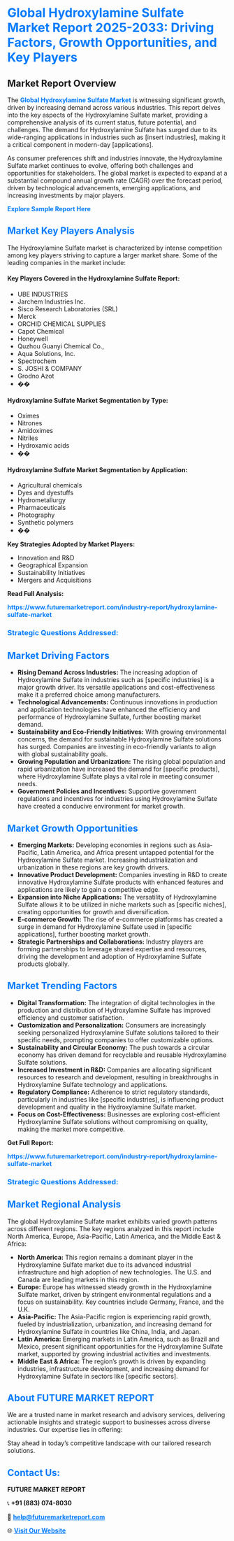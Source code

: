 <h1 style="color: #007BFF;">Global Hydroxylamine Sulfate Market Report 2025-2033: Driving Factors, Growth Opportunities, and Key Players</h1>

<section id="overview">
<h2>Market Report Overview</h2>
<p>The <a href="https://www.futuremarketreport.com/industry-report/hydroxylamine-sulfate-market" style="color: #007BFF; text-decoration: none;"><strong>Global Hydroxylamine Sulfate Market</strong></a> is witnessing significant growth, driven by increasing demand across various industries. This report delves into the key aspects of the Hydroxylamine Sulfate market, providing a comprehensive analysis of its current status, future potential, and challenges. The demand for Hydroxylamine Sulfate has surged due to its wide-ranging applications in industries such as [insert industries], making it a critical component in modern-day [applications].</p>
<p>As consumer preferences shift and industries innovate, the Hydroxylamine Sulfate market continues to evolve, offering both challenges and opportunities for stakeholders. The global market is expected to expand at a substantial compound annual growth rate (CAGR) over the forecast period, driven by technological advancements, emerging applications, and increasing investments by major players.</p>
</section>

<section id="overview">
<p><a href="https://www.futuremarketreport.com/request-sample/reportId=117966" style="color: #007BFF; text-decoration: none;"><strong>Explore Sample Report Here</strong></a></p>
</section>

<section id="key-players">
<h2 style="color: #007BFF;">Market Key Players Analysis</h2>
<p>The Hydroxylamine Sulfate market is characterized by intense competition among key players striving to capture a larger market share. Some of the leading companies in the market include:</p>
<h4>Key Players Covered in the Hydroxylamine Sulfate Report:</h4>
<ul><li>UBE INDUSTRIES</li><li>Jarchem Industries Inc.</li><li>Sisco Research Laboratories (SRL)</li><li>Merck</li><li>ORCHID CHEMICAL SUPPLIES</li><li>Capot Chemical</li><li>Honeywell</li><li>Quzhou Guanyi Chemical Co.,</li><li>Aqua Solutions, Inc.</li><li>Spectrochem</li><li>S. JOSHI &amp; COMPANY</li><li>Grodno Azot</li><li>��</li></ul>
<h4>Hydroxylamine Sulfate Market Segmentation by Type:</h4>
<ul><li>Oximes</li><li>Nitrones</li><li>Amidoximes</li><li>Nitriles</li><li>Hydroxamic acids</li><li>��</li></ul>

<h4>Hydroxylamine Sulfate Market Segmentation by Application:</h4>
<ul><li>Agricultural chemicals</li><li>Dyes and dyestuffs</li><li>Hydrometallurgy</li><li>Pharmaceuticals</li><li>Photography</li><li>Synthetic polymers</li><li>��</li></ul>
<p><strong>Key Strategies Adopted by Market Players:</strong></p>
<ul>
<li>Innovation and R&D</li>
<li>Geographical Expansion</li>
<li>Sustainability Initiatives</li>
<li>Mergers and Acquisitions</li>
</ul>
</section>

<section>
<p><strong>Read Full Analysis: </strong></p><a href="https://www.futuremarketreport.com/industry-report/hydroxylamine-sulfate-market" style="color: #007BFF; text-decoration: none;"><strong>https://www.futuremarketreport.com/industry-report/hydroxylamine-sulfate-market</strong></a>
<h3 style="color: #007BFF;">Strategic Questions Addressed:</h3>
</section>

<section id="driving-factors">
<h2 style="color: #007BFF;">Market Driving Factors</h2>
<ul>
<li><strong>Rising Demand Across Industries:</strong> The increasing adoption of Hydroxylamine Sulfate in industries such as [specific industries] is a major growth driver. Its versatile applications and cost-effectiveness make it a preferred choice among manufacturers.</li>
<li><strong>Technological Advancements:</strong> Continuous innovations in production and application technologies have enhanced the efficiency and performance of Hydroxylamine Sulfate, further boosting market demand.</li>
<li><strong>Sustainability and Eco-Friendly Initiatives:</strong> With growing environmental concerns, the demand for sustainable Hydroxylamine Sulfate solutions has surged. Companies are investing in eco-friendly variants to align with global sustainability goals.</li>
<li><strong>Growing Population and Urbanization:</strong> The rising global population and rapid urbanization have increased the demand for [specific products], where Hydroxylamine Sulfate plays a vital role in meeting consumer needs.</li>
<li><strong>Government Policies and Incentives:</strong> Supportive government regulations and incentives for industries using Hydroxylamine Sulfate have created a conducive environment for market growth.</li>
</ul>
</section>

<section id="growth-opportunities">
<h2 style="color: #007BFF;">Market Growth Opportunities</h2>
<ul>
<li><strong>Emerging Markets:</strong> Developing economies in regions such as Asia-Pacific, Latin America, and Africa present untapped potential for the Hydroxylamine Sulfate market. Increasing industrialization and urbanization in these regions are key growth drivers.</li>
<li><strong>Innovative Product Development:</strong> Companies investing in R&D to create innovative Hydroxylamine Sulfate products with enhanced features and applications are likely to gain a competitive edge.</li>
<li><strong>Expansion into Niche Applications:</strong> The versatility of Hydroxylamine Sulfate allows it to be utilized in niche markets such as [specific niches], creating opportunities for growth and diversification.</li>
<li><strong>E-commerce Growth:</strong> The rise of e-commerce platforms has created a surge in demand for Hydroxylamine Sulfate used in [specific applications], further boosting market growth.</li>
<li><strong>Strategic Partnerships and Collaborations:</strong> Industry players are forming partnerships to leverage shared expertise and resources, driving the development and adoption of Hydroxylamine Sulfate products globally.</li>
</ul>
</section>

<section id="trending-factors">
<h2 style="color: #007BFF;">Market Trending Factors</h2>
<ul>
<li><strong>Digital Transformation:</strong> The integration of digital technologies in the production and distribution of Hydroxylamine Sulfate has improved efficiency and customer satisfaction.</li>
<li><strong>Customization and Personalization:</strong> Consumers are increasingly seeking personalized Hydroxylamine Sulfate solutions tailored to their specific needs, prompting companies to offer customizable options.</li>
<li><strong>Sustainability and Circular Economy:</strong> The push towards a circular economy has driven demand for recyclable and reusable Hydroxylamine Sulfate solutions.</li>
<li><strong>Increased Investment in R&D:</strong> Companies are allocating significant resources to research and development, resulting in breakthroughs in Hydroxylamine Sulfate technology and applications.</li>
<li><strong>Regulatory Compliance:</strong> Adherence to strict regulatory standards, particularly in industries like [specific industries], is influencing product development and quality in the Hydroxylamine Sulfate market.</li>
<li><strong>Focus on Cost-Effectiveness:</strong> Businesses are exploring cost-efficient Hydroxylamine Sulfate solutions without compromising on quality, making the market more competitive.</li>
</ul>
</section>

<section>
<p><strong>Get Full Report: </strong></p><a href="https://www.futuremarketreport.com/industry-report/hydroxylamine-sulfate-market" style="color: #007BFF; text-decoration: none;"><strong>https://www.futuremarketreport.com/industry-report/hydroxylamine-sulfate-market</strong></a>
<h3 style="color: #007BFF;">Strategic Questions Addressed:</h3>
</section>


<section id="regional-analysis">
<h2 style="color: #007BFF;">Market Regional Analysis</h2>
<p>The global Hydroxylamine Sulfate market exhibits varied growth patterns across different regions. The key regions analyzed in this report include North America, Europe, Asia-Pacific, Latin America, and the Middle East & Africa:</p>
<ul>
<li><strong>North America:</strong> This region remains a dominant player in the Hydroxylamine Sulfate market due to its advanced industrial infrastructure and high adoption of new technologies. The U.S. and Canada are leading markets in this region.</li>
<li><strong>Europe:</strong> Europe has witnessed steady growth in the Hydroxylamine Sulfate market, driven by stringent environmental regulations and a focus on sustainability. Key countries include Germany, France, and the U.K.</li>
<li><strong>Asia-Pacific:</strong> The Asia-Pacific region is experiencing rapid growth, fueled by industrialization, urbanization, and increasing demand for Hydroxylamine Sulfate in countries like China, India, and Japan.</li>
<li><strong>Latin America:</strong> Emerging markets in Latin America, such as Brazil and Mexico, present significant opportunities for the Hydroxylamine Sulfate market, supported by growing industrial activities and investments.</li>
<li><strong>Middle East & Africa:</strong> The region’s growth is driven by expanding industries, infrastructure development, and increasing demand for Hydroxylamine Sulfate in sectors like [specific sectors].</li>
</ul>
</section>

<footer>
<h2 style="color: #007BFF;">About FUTURE MARKET REPORT</h2>
<p>We are a trusted name in market research and advisory services, delivering actionable insights and strategic support to businesses across diverse industries. Our expertise lies in offering:</p>

<p>Stay ahead in today’s competitive landscape with our tailored research solutions.</p>

<h2 style="color: #007BFF;">Contact Us:</h2>
<p><strong>FUTURE MARKET REPORT</strong></p>
<p>📞 <strong>+91 (883) 074-8030</strong></p>
<p>📧 <strong><a href="mailto:help@futuremarketreport.com" style="color: #007BFF;">help@futuremarketreport.com</a></strong></p>
<p>🌐 <strong><a href="https://www.futuremarketreport.com/" style="color: #007BFF;">Visit Our Website</a></strong></p>
</footer>